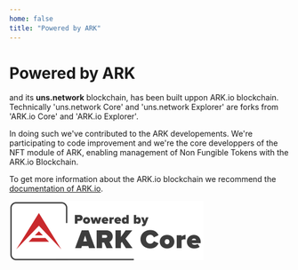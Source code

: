 ```yaml
---
home: false
title: "Powered by ARK"
---
```


# Powered by ARK

<brand name="unikname"/> and its **uns.network** blockchain, has been built uppon ARK.io blockchain. Technically 'uns.network Core' and 'uns.network Explorer' are forks from 'ARK.io Core' and 'ARK.io Explorer'.

In doing such we've contributed to the ARK developements. We're participating to code improvement and we're the core developpers of the NFT module of ARK, enabling management of Non Fungible Tokens with the ARK.io Blockchain. 

To get more information about the ARK.io blockchain we recommend the [documentation of ARK.io](https://docs.ark.io).

![powered-by-ark](./images/poweredbyark6.png)
